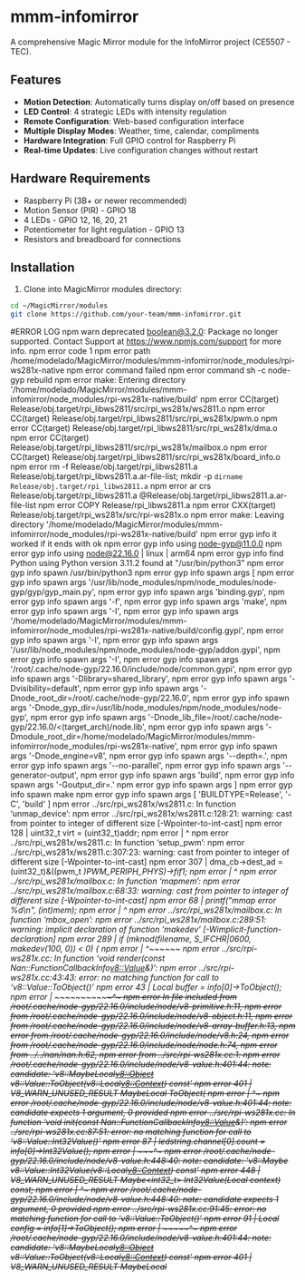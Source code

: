# mmm-infomirror

A comprehensive Magic Mirror module for the InfoMirror project (CE5507 - TEC).

## Features

- **Motion Detection**: Automatically turns display on/off based on presence
- **LED Control**: 4 strategic LEDs with intensity regulation
- **Remote Configuration**: Web-based configuration interface
- **Multiple Display Modes**: Weather, time, calendar, compliments
- **Hardware Integration**: Full GPIO control for Raspberry Pi
- **Real-time Updates**: Live configuration changes without restart

## Hardware Requirements

- Raspberry Pi (3B+ or newer recommended)
- Motion Sensor (PIR) - GPIO 18
- 4 LEDs - GPIO 12, 16, 20, 21
- Potentiometer for light regulation - GPIO 13
- Resistors and breadboard for connections

## Installation

1. Clone into MagicMirror modules directory:

```bash
cd ~/MagicMirror/modules
git clone https://github.com/your-team/mmm-infomirror.git
```

#ERROR LOG
npm warn deprecated boolean@3.2.0: Package no longer supported. Contact Support at https://www.npmjs.com/support for more info.
npm error code 1
npm error path /home/modelado/MagicMirror/modules/mmm-infomirror/node_modules/rpi-ws281x-native
npm error command failed
npm error command sh -c node-gyp rebuild
npm error make: Entering directory '/home/modelado/MagicMirror/modules/mmm-infomirror/node_modules/rpi-ws281x-native/build'
npm error CC(target) Release/obj.target/rpi_libws2811/src/rpi_ws281x/ws2811.o
npm error CC(target) Release/obj.target/rpi_libws2811/src/rpi_ws281x/pwm.o
npm error CC(target) Release/obj.target/rpi_libws2811/src/rpi_ws281x/dma.o
npm error CC(target) Release/obj.target/rpi_libws2811/src/rpi_ws281x/mailbox.o
npm error CC(target) Release/obj.target/rpi_libws2811/src/rpi_ws281x/board_info.o
npm error rm -f Release/obj.target/rpi_libws2811.a Release/obj.target/rpi_libws2811.a.ar-file-list; mkdir -p `dirname Release/obj.target/rpi_libws2811.a`
npm error ar crs Release/obj.target/rpi_libws2811.a @Release/obj.target/rpi_libws2811.a.ar-file-list
npm error COPY Release/rpi_libws2811.a
npm error CXX(target) Release/obj.target/rpi_ws281x/src/rpi-ws281x.o
npm error make: Leaving directory '/home/modelado/MagicMirror/modules/mmm-infomirror/node_modules/rpi-ws281x-native/build'
npm error gyp info it worked if it ends with ok
npm error gyp info using node-gyp@11.0.0
npm error gyp info using node@22.16.0 | linux | arm64
npm error gyp info find Python using Python version 3.11.2 found at "/usr/bin/python3"
npm error gyp info spawn /usr/bin/python3
npm error gyp info spawn args [
npm error gyp info spawn args '/usr/lib/node_modules/npm/node_modules/node-gyp/gyp/gyp_main.py',
npm error gyp info spawn args 'binding.gyp',
npm error gyp info spawn args '-f',
npm error gyp info spawn args 'make',
npm error gyp info spawn args '-I',
npm error gyp info spawn args '/home/modelado/MagicMirror/modules/mmm-infomirror/node_modules/rpi-ws281x-native/build/config.gypi',
npm error gyp info spawn args '-I',
npm error gyp info spawn args '/usr/lib/node_modules/npm/node_modules/node-gyp/addon.gypi',
npm error gyp info spawn args '-I',
npm error gyp info spawn args '/root/.cache/node-gyp/22.16.0/include/node/common.gypi',
npm error gyp info spawn args '-Dlibrary=shared_library',
npm error gyp info spawn args '-Dvisibility=default',
npm error gyp info spawn args '-Dnode_root_dir=/root/.cache/node-gyp/22.16.0',
npm error gyp info spawn args '-Dnode_gyp_dir=/usr/lib/node_modules/npm/node_modules/node-gyp',
npm error gyp info spawn args '-Dnode_lib_file=/root/.cache/node-gyp/22.16.0/<(target_arch)/node.lib',
npm error gyp info spawn args '-Dmodule_root_dir=/home/modelado/MagicMirror/modules/mmm-infomirror/node_modules/rpi-ws281x-native',
npm error gyp info spawn args '-Dnode_engine=v8',
npm error gyp info spawn args '--depth=.',
npm error gyp info spawn args '--no-parallel',
npm error gyp info spawn args '--generator-output',
npm error gyp info spawn args 'build',
npm error gyp info spawn args '-Goutput_dir=.'
npm error gyp info spawn args ]
npm error gyp info spawn make
npm error gyp info spawn args [ 'BUILDTYPE=Release', '-C', 'build' ]
npm error ../src/rpi_ws281x/ws2811.c: In function ‘unmap_device’:
npm error ../src/rpi_ws281x/ws2811.c:128:21: warning: cast from pointer to integer of different size [-Wpointer-to-int-cast]
npm error 128 | uint32_t virt = (uint32_t)addr;
npm error | ^
npm error ../src/rpi_ws281x/ws2811.c: In function ‘setup_pwm’:
npm error ../src/rpi_ws281x/ws2811.c:307:23: warning: cast from pointer to integer of different size [-Wpointer-to-int-cast]
npm error 307 | dma_cb->dest_ad = (uint32_t)&((pwm_t _)PWM_PERIPH_PHYS)->fif1;
npm error | ^
npm error ../src/rpi_ws281x/mailbox.c: In function ‘mapmem’:
npm error ../src/rpi_ws281x/mailbox.c:68:33: warning: cast from pointer to integer of different size [-Wpointer-to-int-cast]
npm error 68 | printf("mmap error %d\n", (int)mem);
npm error | ^
npm error ../src/rpi_ws281x/mailbox.c: In function ‘mbox_open’:
npm error ../src/rpi_ws281x/mailbox.c:289:51: warning: implicit declaration of function ‘makedev’ [-Wimplicit-function-declaration]
npm error 289 | if (mknod(filename, S_IFCHR|0600, makedev(100, 0)) < 0) {
npm error | ^~~~~~~
npm error ../src/rpi-ws281x.cc: In function ‘void render(const Nan::FunctionCallbackInfo<v8::Value>&)’:
npm error ../src/rpi-ws281x.cc:43:43: error: no matching function for call to ‘v8::Value::ToObject()’
npm error 43 | Local<Object> buffer = info[0]->ToObject();
npm error | ~~~~~~~~~~~~~~~~~^~
npm error In file included from /root/.cache/node-gyp/22.16.0/include/node/v8-primitive.h:11,
npm error from /root/.cache/node-gyp/22.16.0/include/node/v8-object.h:11,
npm error from /root/.cache/node-gyp/22.16.0/include/node/v8-array-buffer.h:13,
npm error from /root/.cache/node-gyp/22.16.0/include/node/v8.h:24,
npm error from /root/.cache/node-gyp/22.16.0/include/node/node.h:74,
npm error from ../../nan/nan.h:62,
npm error from ../src/rpi-ws281x.cc:1:
npm error /root/.cache/node-gyp/22.16.0/include/node/v8-value.h:401:44: note: candidate: ‘v8::MaybeLocal<v8::Object> v8::Value::ToObject(v8::Local<v8::Context>) const’
npm error 401 | V8_WARN_UNUSED_RESULT MaybeLocal<Object> ToObject(
npm error | ^~~~~~~~
npm error /root/.cache/node-gyp/22.16.0/include/node/v8-value.h:401:44: note: candidate expects 1 argument, 0 provided
npm error ../src/rpi-ws281x.cc: In function ‘void init(const Nan::FunctionCallbackInfo<v8::Value>&)’:
npm error ../src/rpi-ws281x.cc:87:51: error: no matching function for call to ‘v8::Value::Int32Value()’
npm error 87 | ledstring.channel[0].count = info[0]->Int32Value();
npm error | ~~~~~~~~~~~~~~~~~~~^~
npm error /root/.cache/node-gyp/22.16.0/include/node/v8-value.h:448:40: note: candidate: ‘v8::Maybe<int> v8::Value::Int32Value(v8::Local<v8::Context>) const’
npm error 448 | V8_WARN_UNUSED_RESULT Maybe<int32_t> Int32Value(Local<Context> context) const;
npm error | ^~~~~~~~~~
npm error /root/.cache/node-gyp/22.16.0/include/node/v8-value.h:448:40: note: candidate expects 1 argument, 0 provided
npm error ../src/rpi-ws281x.cc:91:45: error: no matching function for call to ‘v8::Value::ToObject()’
npm error 91 | Local<Object> config = info[1]->ToObject();
npm error | ~~~~~~~~~~~~~~~~~^~
npm error /root/.cache/node-gyp/22.16.0/include/node/v8-value.h:401:44: note: candidate: ‘v8::MaybeLocal<v8::Object> v8::Value::ToObject(v8::Local<v8::Context>) const’
npm error 401 | V8_WARN_UNUSED_RESULT MaybeLocal<Object> ToObject(
npm error | ^~~~~~~~
npm error /root/.cache/node-gyp/22.16.0/include/node/v8-value.h:401:44: note: candidate expects 1 argument, 0 provided
npm error ../src/rpi-ws281x.cc:101:35: error: no matching function for call to ‘v8::Object::Get(v8::Local<v8::String>&)’
npm error 101 | ledstring.freq = config->Get(symFreq)->Uint32Value();
npm error | ~~~~~~~~~~~^~~~~~~~~
npm error /root/.cache/node-gyp/22.16.0/include/node/v8-object.h:295:43: note: candidate: ‘v8::MaybeLocal<v8::Value> v8::Object::Get(v8::Local<v8::Context>, v8::Local<v8::Value>)’
npm error 295 | V8_WARN_UNUSED_RESULT MaybeLocal<Value> Get(Local<Context> context,
npm error | ^~~
npm error /root/.cache/node-gyp/22.16.0/include/node/v8-object.h:295:43: note: candidate expects 2 arguments, 1 provided
npm error /root/.cache/node-gyp/22.16.0/include/node/v8-object.h:298:43: note: candidate: ‘v8::MaybeLocal<v8::Value> v8::Object::Get(v8::Local<v8::Context>, uint32_t)’
npm error 298 | V8_WARN_UNUSED_RESULT MaybeLocal<Value> Get(Local<Context> context,
npm error | ^~~
npm error /root/.cache/node-gyp/22.16.0/include/node/v8-object.h:298:43: note: candidate expects 2 arguments, 1 provided
npm error ../src/rpi-ws281x.cc:105:37: error: no matching function for call to ‘v8::Object::Get(v8::Local<v8::String>&)’
npm error 105 | ledstring.dmanum = config->Get(symDmaNum)->Int32Value();
npm error | ~~~~~~~~~~~^~~~~~~~~~~
npm error /root/.cache/node-gyp/22.16.0/include/node/v8-object.h:295:43: note: candidate: ‘v8::MaybeLocal<v8::Value> v8::Object::Get(v8::Local<v8::Context>, v8::Local<v8::Value>)’
npm error 295 | V8_WARN_UNUSED_RESULT MaybeLocal<Value> Get(Local<Context> context,
npm error | ^~~
npm error /root/.cache/node-gyp/22.16.0/include/node/v8-object.h:295:43: note: candidate expects 2 arguments, 1 provided
npm error /root/.cache/node-gyp/22.16.0/include/node/v8-object.h:298:43: note: candidate: ‘v8::MaybeLocal<v8::Value> v8::Object::Get(v8::Local<v8::Context>, uint32_t)’
npm error 298 | V8_WARN_UNUSED_RESULT MaybeLocal<Value> Get(Local<Context> context,
npm error | ^~~
npm error /root/.cache/node-gyp/22.16.0/include/node/v8-object.h:298:43: note: candidate expects 2 arguments, 1 provided
npm error ../src/rpi-ws281x.cc:109:49: error: no matching function for call to ‘v8::Object::Get(v8::Local<v8::String>&)’
npm error 109 | ledstring.channel[0].gpionum = config->Get(symGpioPin)->Int32Value();
npm error | ~~~~~~~~~~~^~~~~~~~~~~~
npm error /root/.cache/node-gyp/22.16.0/include/node/v8-object.h:295:43: note: candidate: ‘v8::MaybeLocal<v8::Value> v8::Object::Get(v8::Local<v8::Context>, v8::Local<v8::Value>)’
npm error 295 | V8_WARN_UNUSED_RESULT MaybeLocal<Value> Get(Local<Context> context,
npm error | ^~~
npm error /root/.cache/node-gyp/22.16.0/include/node/v8-object.h:295:43: note: candidate expects 2 arguments, 1 provided
npm error /root/.cache/node-gyp/22.16.0/include/node/v8-object.h:298:43: note: candidate: ‘v8::MaybeLocal<v8::Value> v8::Object::Get(v8::Local<v8::Context>, uint32_t)’
npm error 298 | V8_WARN_UNUSED_RESULT MaybeLocal<Value> Get(Local<Context> context,
npm error | ^~~
npm error /root/.cache/node-gyp/22.16.0/include/node/v8-object.h:298:43: note: candidate expects 2 arguments, 1 provided
npm error ../src/rpi-ws281x.cc:113:48: error: no matching function for call to ‘v8::Object::Get(v8::Local<v8::String>&)’
npm error 113 | ledstring.channel[0].invert = config->Get(symInvert)->Int32Value();
npm error | ~~~~~~~~~~~^~~~~~~~~~~
npm error /root/.cache/node-gyp/22.16.0/include/node/v8-object.h:295:43: note: candidate: ‘v8::MaybeLocal<v8::Value> v8::Object::Get(v8::Local<v8::Context>, v8::Local<v8::Value>)’
npm error 295 | V8_WARN_UNUSED_RESULT MaybeLocal<Value> Get(Local<Context> context,
npm error | ^~~
npm error /root/.cache/node-gyp/22.16.0/include/node/v8-object.h:295:43: note: candidate expects 2 arguments, 1 provided
npm error /root/.cache/node-gyp/22.16.0/include/node/v8-object.h:298:43: note: candidate: ‘v8::MaybeLocal<v8::Value> v8::Object::Get(v8::Local<v8::Context>, uint32_t)’
npm error 298 | V8_WARN_UNUSED_RESULT MaybeLocal<Value> Get(Local<Context> context,
npm error | ^~~
npm error /root/.cache/node-gyp/22.16.0/include/node/v8-object.h:298:43: note: candidate expects 2 arguments, 1 provided
npm error ../src/rpi-ws281x.cc:117:52: error: no matching function for call to ‘v8::Object::Get(v8::Local<v8::String>&)’
npm error 117 | ledstring.channel[0].brightness = config->Get(symBrightness)->Int32Value();
npm error | ~~~~~~~~~~~^~~~~~~~~~~~~~~
npm error /root/.cache/node-gyp/22.16.0/include/node/v8-object.h:295:43: note: candidate: ‘v8::MaybeLocal<v8::Value> v8::Object::Get(v8::Local<v8::Context>, v8::Local<v8::Value>)’
npm error 295 | V8_WARN_UNUSED_RESULT MaybeLocal<Value> Get(Local<Context> context,
npm error | ^~~
npm error /root/.cache/node-gyp/22.16.0/include/node/v8-object.h:295:43: note: candidate expects 2 arguments, 1 provided
npm error /root/.cache/node-gyp/22.16.0/include/node/v8-object.h:298:43: note: candidate: ‘v8::MaybeLocal<v8::Value> v8::Object::Get(v8::Local<v8::Context>, uint32_t)’
npm error 298 | V8_WARN_UNUSED_RESULT MaybeLocal<Value> Get(Local<Context> context,
npm error | ^~~
npm error /root/.cache/node-gyp/22.16.0/include/node/v8-object.h:298:43: note: candidate expects 2 arguments, 1 provided
npm error ../src/rpi-ws281x.cc: In function ‘void setBrightness(const Nan::FunctionCallbackInfo<v8::Value>&)’:
npm error ../src/rpi-ws281x.cc:144:56: error: no matching function for call to ‘v8::Value::Int32Value()’
npm error 144 | ledstring.channel[0].brightness = info[0]->Int32Value();
npm error | ~~~~~~~~~~~~~~~~~~~^~
npm error /root/.cache/node-gyp/22.16.0/include/node/v8-value.h:448:40: note: candidate: ‘v8::Maybe<int> v8::Value::Int32Value(v8::Local<v8::Context>) const’
npm error 448 | V8_WARN_UNUSED_RESULT Maybe<int32_t> Int32Value(Local<Context> context) const;
npm error | ^~~~~~~~~~
npm error /root/.cache/node-gyp/22.16.0/include/node/v8-value.h:448:40: note: candidate expects 1 argument, 0 provided
npm error ../src/rpi-ws281x.cc: At global scope:
npm error /root/.cache/node-gyp/22.16.0/include/node/node.h:1228:7: warning: cast between incompatible function types from ‘void (_)(v8::Handle<v8::Object>)’ {aka ‘void (_)(v8::Local<v8::Object>)’} to ‘node::addon_register_func’ {aka ‘void (_)(v8::Local<v8::Object>, v8::Local<v8::Value>, void\*)’} [-Wcast-function-type]
npm error 1228 | (node::addon_register_func) (regfunc), \
npm error | ^~~~~~~~~~~~~~~~~~~~~~~~~~~~~~~~~~~~~
npm error /root/.cache/node-gyp/22.16.0/include/node/node.h:1262:3: note: in expansion of macro ‘NODE_MODULE_X’
npm error 1262 | NODE_MODULE_X(modname, regfunc, NULL, 0) // NOLINT (readability/null_usage)
npm error | ^~~~~~~~~~~~~
npm error ../src/rpi-ws281x.cc:175:1: note: in expansion of macro ‘NODE_MODULE’
npm error 175 | NODE_MODULE(rpi_ws281x, initialize)
npm error | ^~~~~~~~~~~
npm error make: \*\*\* [rpi_ws281x.target.mk:111: Release/obj.target/rpi_ws281x/src/rpi-ws281x.o] Error 1
npm error gyp ERR! build error
npm error gyp ERR! stack Error: `make` failed with exit code: 2
npm error gyp ERR! stack at ChildProcess.<anonymous> (/usr/lib/node_modules/npm/node_modules/node-gyp/lib/build.js:216:23)
npm error gyp ERR! System Linux 6.12.25+rpt-rpi-v8
npm error gyp ERR! command "/usr/bin/node" "/usr/lib/node_modules/npm/node_modules/node-gyp/bin/node-gyp.js" "rebuild"
npm error gyp ERR! cwd /home/modelado/MagicMirror/modules/mmm-infomirror/node_modules/rpi-ws281x-native
npm error gyp ERR! node -v v22.16.0
npm error gyp ERR! node-gyp -v v11.0.0
npm error gyp ERR! not ok
npm error A complete log of this run can be found in: /root/.npm/\_logs/2025-06-19T14_36_56_964Z-debug-0.log
